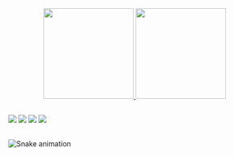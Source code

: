 <div align="center">
  <a href="https://beacons.ai/gucardona">
  <img height="180em" src="https://github-readme-stats.vercel.app/api?username=gucardona&show_icons=true&theme=dark&include_all_commits=true&count_private=true"/>
  <img height="180em" src="https://github-readme-stats.vercel.app/api/top-langs/?username=gucardona&layout=compact&langs_count=7&theme=dark"/>
</div>

 ##
 
<div> 
  <a href="https://instagram.com/gustavopcardona" target="_blank"><img src="https://img.shields.io/badge/-Instagram-%23E4405F?style=for-the-badge&logo=instagram&logoColor=white" target="_blank"></a>
  <a href = "mailto:gupcardona@gmail.com"><img src="https://img.shields.io/badge/-Gmail-%23333?style=for-the-badge&logo=gmail&logoColor=white" target="_blank"></a>
  <a href="https://www.linkedin.com/in/gucardona" target="_blank"><img src="https://img.shields.io/badge/-LinkedIn-%230077B5?style=for-the-badge&logo=linkedin&logoColor=white" target="_blank"></a>
  <a href="https://medium.com/@gupcardona" target="_blank"><img src="https://img.shields.io/badge/Medium-12100E?style=for-the-badge&logo=medium&logoColor=white"></a>
  
 ##
 
  ![Snake animation](https://github.com/gucardona/gucardona/blob/output/github-contribution-grid-snake.svg)
 
</div>
